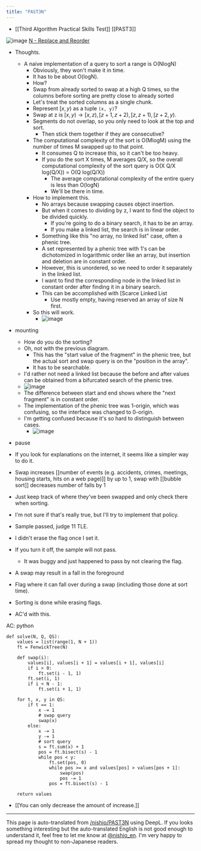 ```yaml
---
title: "PAST3N"
---
```


- [[Third Algorithm Practical Skills Test]]  [[PAST3]]

![image](https://gyazo.com/26b3466b604902db61b32e3f82986ffb/thumb/1000)
[N - Replace and Reorder](https://atcoder.jp/contests/past202005-open/tasks/past202005_n)
- Thoughts.
    - A naive implementation of a query to sort a range is O(NlogN)
        - Obviously, they won't make it in time.
        - It has to be about O(logN).
        - How?
        - Swap from already sorted to swap at a high Q times, so the columns before sorting are pretty close to already sorted
        - Let's treat the sorted columns as a single chunk.
        - Represent $[x, y)$ as a tuple `(x, y)`?
        - Swap at z is $[x, y) → [x, z), [z+1, z+2), [z, z+1), [z+2, y)$.
        - Segments do not overlap, so you only need to look at the top and sort.
            - Then stick them together if they are consecutive?
        - The computational complexity of the sort is O(MlogM) using the number of times M swapped up to that point.
            - It consumes Q to increase this, so it can't be too heavy.
            - If you do the sort X times, M averages Q/X, so the overall computational complexity of the sort query is O(X Q/X log(Q/X)) = O(Q log(Q/X))
                - The average computational complexity of the entire query is less than O(logN)
                - We'll be there in time.
        - How to implement this.
            - No arrays because swapping causes object insertion.
            - But when it comes to dividing by z, I want to find the object to be divided quickly.
                - If you're going to do a binary search, it has to be an array.
                - If you make a linked list, the search is in linear order.
            - Something like this "no array, no linked list" case, often a phenic tree.
            - A set represented by a phenic tree with 1's can be dichotomized in logarithmic order like an array, but insertion and deletion are in constant order.
            - However, this is unordered, so we need to order it separately in the linked list.
            - I want to find the corresponding node in the linked list in constant order after finding it in a binary search.
            - This can be accomplished with [Scarce Linked List
                - Use mostly empty, having reserved an array of size N first.
        - So this will work.
            - ![image](https://gyazo.com/95f13e11267e5141c0af54f9673191d1/thumb/1000)

- mounting
    - How do you do the sorting?
    - Oh, not with the previous diagram.
        - This has the "start value of the fragment" in the phenic tree, but the actual sort and swap query is on the "position in the array".
        - It has to be searchable.
    - I'd rather not need a linked list because the before and after values can be obtained from a bifurcated search of the phenic tree.
    - ![image](https://gyazo.com/9b21a8ee557b8855ed9b46e4621182d7/thumb/1000)
    - The difference between start and end shows where the "next fragment" is in constant order.
    - The implementation of the phenic tree was 1-origin, which was confusing, so the interface was changed to 0-origin.
    - I'm getting confused because it's so hard to distinguish between cases.
        - ![image](https://gyazo.com/c20874fb17cf8a9686e9f2d724e6e50f/thumb/1000)
- pause
- If you look for explanations on the internet, it seems like a simpler way to do it.
- Swap increases [[number of events (e.g. accidents, crimes, meetings, housing starts, hits on a web page)]] by up to 1, swap with [[bubble sort]] decreases number of falls by 1
- Just keep track of where they've been swapped and only check there when sorting.
- I'm not sure if that's really true, but I'll try to implement that policy.
- Sample passed, judge 11 TLE.
- I didn't erase the flag once I set it.
- If you turn it off, the sample will not pass.
    - It was buggy and just happened to pass by not clearing the flag.
- A swap may result in a fall in the foreground
- Flag where it can fall over during a swap (including those done at sort time).
- Sorting is done while erasing flags.
- AC'd with this.

AC:
python

```
def solve(N, Q, QS):
    values = list(range(1, N + 1))
    ft = FenwickTree(N)

    def swap(i):
        values[i], values[i + 1] = values[i + 1], values[i]
        if i > 0:
            ft.set(i - 1, 1)
        ft.set(i, 1)
        if i < N - 1:
            ft.set(i + 1, 1)

    for t, x, y in QS:
        if t == 1:
            x -= 1
            # swap query
            swap(x)
        else:
            x -= 1
            y -= 1
            # sort query
            s = ft.sum(x) + 1
            pos = ft.bisect(s) - 1
            while pos < y:
                ft.set(pos, 0)
                while pos >= x and values[pos] > values[pos + 1]:
                    swap(pos)
                    pos -= 1
                pos = ft.bisect(s) - 1

    return values
```



- [[You can only decrease the amount of increase.]]


---
This page is auto-translated from [/nishio/PAST3N](https://scrapbox.io/nishio/PAST3N) using DeepL. If you looks something interesting but the auto-translated English is not good enough to understand it, feel free to let me know at [@nishio_en](https://twitter.com/nishio_en). I'm very happy to spread my thought to non-Japanese readers.